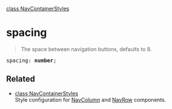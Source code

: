 [class NavContainerStyles](NavContainerStyles.md)

# spacing

> The space between navigation buttons, defaults to 8.

<pre class="docgen_signature">spacing: <b>number</b>;</pre>

## Related

- [<!--{ref:class}-->class NavContainerStyles](NavContainerStyles.md) \
    Style configuration for [NavColumn](NavColumn.md) and [NavRow](NavRow.md) components.
